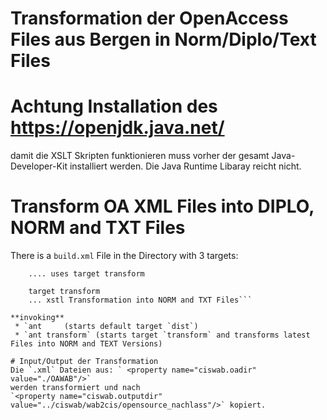 # Transformation der OpenAccess Files aus Bergen in Norm/Diplo/Text Files

# Achtung Installation des https://openjdk.java.net/
damit die XSLT Skripten funktionieren muss vorher der gesamt Java-Developer-Kit installiert werden.
Die Java Runtime Libaray reicht nicht.

# Transform OA XML Files into DIPLO, NORM and TXT Files

There is a `build.xml` File in the Directory with 3 targets:
```main target:  dist
    .... uses target transform
    
    target transform
    ... xstl Transformation into NORM and TXT Files```
    
**invoking** 
 * `ant     (starts default target `dist`)
 * `ant transform` (starts target `transform` and transforms latest Files into NORM and TEXT Versions)   

# Input/Output der Transformation
Die `.xml` Dateien aus: ` <property name="ciswab.oadir" value="./OAWAB"/>`
werden transformiert und nach 
`<property name="ciswab.outputdir" value="../ciswab/wab2cis/opensource_nachlass"/>` kopiert.

